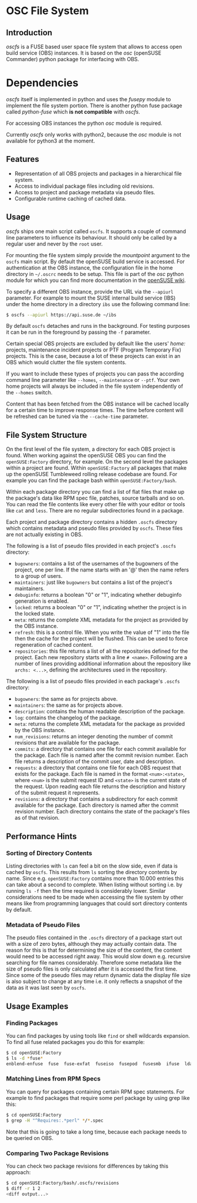 # OSC File System

## Introduction

*oscfs* is a FUSE based user space file system that allows to access open
build service (OBS) instances. It is based on the *osc* (openSUSE Commander)
python package for interfacing with OBS.

# Dependencies

*oscfs* itself is implemented in python and uses the *fusepy* module to
implement the file system portion. There is another python fuse package called
*python-fuse* which **is not compatible** with *oscfs*.

For accessing OBS instances the python *osc* module is required.

Currently *oscfs* only works with python2, because the *osc* module is not
available for python3 at the moment.

## Features

- Representation of all OBS projects and packages in a hierarchical file
  system.
- Access to individual package files including old revisions.
- Access to project and package metadata via pseudo files.
- Configurable runtime caching of cached data.

## Usage

*oscfs* ships one main script called `oscfs`. It supports a couple of command
line parameters to influence its behaviour. It should only be called by a
regular user and never by the `root` user.

For mounting the file system simply provide the *mountpoint* argument to the
`oscfs` main script. By default the openSUSE build service is accessed. For
authentication at the OBS instance, the configuration file in the home
directory in `~/.oscrc` needs to be setup. This file is part of the *osc*
python module for which you can find more documentation in the [openSUSE
wiki](https://en.opensuse.org/openSUSE:OSC).

To specify a different OBS instance, provide the URL via the `--apiurl`
parameter. For example to mount the SUSE internal build service (IBS) under
the home directory in a directory `ibs` use the following command line:

```sh
$ oscfs --apiurl https://api.suse.de ~/ibs
```

By default `oscfs` detaches and runs in the background. For testing purposes
it can be run in the foreground by passing the `-f` parameter.

Certain special OBS projects are excluded by default like the users' *home:*
projects, maintenance incident projects or PTF (Program Temporary Fix)
projects. This is the case, because a lot of these projects can exist in an
OBS which would clutter the file system contents.

If you want to include these types of projects you can pass the according
command line parameter like `--homes`, `--maintenance` or `--ptf`. Your own
home projects will always be included in the file system independently of the
`--homes` switch.

Content that has been fetched from the OBS instance will be cached locally for
a certain time to improve response times. The time before content will be
refreshed can be tuned via the `--cache-time` parameter.

## File System Structure

On the first level of the file system, a directory for each OBS project is
found. When working against the openSUSE OBS you can find the
`openSUSE:Factory` directory, for example. On the second level the packages
within a project are found. Within `openSUSE:Factory` all packages that make
up the openSUSE Tumbleweed rolling release codebase are found. For example you
can find the package bash within `openSUSE:Factory/bash`.

Within each package directory you can find a list of flat files that make up
the package's data like RPM spec file, patches, source tarballs and so on.
You can read the file contents like every other file with your editor or tools
like `cat` and `less`. There are no regular subdirectories found in a package.

Each project and package directory contains a hidden `.oscfs` directory which
contains metadata and pseudo files provided by `oscfs`. These files are not
actually existing in OBS.

The following is a list of pseudo files provided in each project's `.oscfs`
directory:

- `bugowners`: contains a list of the usernames of the bugowners of the
  project, one per line. If the name starts with an '@' then the name refers
  to a group of users.
- `maintainers`: just like `bugowners` but contains a list of the project's
  maintainers.
- `debuginfo`: returns a boolean "0" or "1", indicating whether debuginfo
  generation is enabled.
- `locked`: returns a boolean "0" or "1", indicating whether the project is in
  the locked state.
- `meta`: returns the complete XML metadata for the project as provided by the
  OBS instance.
- `refresh`: this is a control file. When you write the value of "1" into the
  file then the cache for the project will be flushed. This can be used to
  force regeneration of cached content.
- `repositories`: this file returns a list of all the repositories defined for
  the project. Each new repository starts with a line `# <name>`. Following
  are a number of lines providing additional information about the repository
  like `archs: <...>`, defining the architectures used in the repository.

The following is a list of pseudo files provided in each package's `.oscfs`
directory:

- `bugowners`: the same as for projects above.
- `maintainers`: the same as for projects above.
- `description`: contains the human readable description of the package.
- `log`: contains the changelog of the package.
- `meta`: returns the complete XML metadata for the package as provided by the
  OBS instance.
- `num_revisions`: returns an integer denoting the number of commit revisions
  that are available for the package.
- `commits`: a directory that contains one file for each commit available for
  the package. Each file is named after the commit revision number. Each file
  returns a description of the commit user, date and description.
- `requests`: a directory that contains one file for each OBS request that
  exists for the package. Each file is named in the format `<num>:<state>`,
  where `<num>` is the submit request ID and `<state>` is the current state of
  the request. Upon reading each file returns the description and history of
  the submit request it represents.
- `revisions`: a directory that contains a subdirectory for each commit
  available for the package. Each directory is named after the commit revision
  number. Each directory contains the state of the package's files as of that
  revision.

## Performance Hints

### Sorting of Directory Contents

Listing directories with `ls` can feel a bit on the slow side, even if data is
cached by `oscfs`. This results from `ls` sorting the directory contents by
name. Since e.g. `openSUSE:Factory` contains more than 10.000 entries this can
take about a second to complete. When listing without sorting i.e. by running
`ls -f` then the time required is considerably lower. Similar considerations
need to be made when accessing the file system by other means like from
programming languages that could sort directory contents by default.

### Metadata of Pseudo Files

The pseudo files contained in the `.oscfs` directory of a package start out
with a size of zero bytes, although they may actually contain data. The reason
for this is that for determining the size of the content, the content would
need to be accessed right away. This would slow down e.g. recursive searching
for file names considerably. Therefore some metadata like the size of pseudo
files is only calculated after it is accessed the first time. Since some of
the pseudo files may return dynamic data the display file size is also subject
to change at any time i.e. it only reflects a snapshot of the data as it was
last seen by `oscfs`.

## Usage Examples

### Finding Packages

You can find packages by using tools like `find` or shell wildcards expansion.
To find all fuse related packages you do this for example:

```sh
$ cd openSUSE:Factory
$ ls -d *fuse*
enblend-enfuse  fuse  fuse-exfat  fuseiso  fusepod  fusesmb  ifuse  ldapfuse  libconfuse0  python-defusedxml  python-fuse  python-fusepy  unionfs-fuse
```

### Matching Lines from RPM Specs

You can query for packages containing certain RPM spec statements. For example
to find packages that require some perl package by using grep like this:

```sh
$ cd openSUSE:Factory
$ grep -H "^Requires:.*perl" */*.spec
```

Note that this is going to take a long time, because each package needs to be
queried on OBS.

### Comparing Two Package Revisions

You can check two package revisions for differences by taking this approach:

```sh
$ cd openSUSE:Factory/bash/.oscfs/revisions
$ diff -r 1 2
<diff output...>
```
